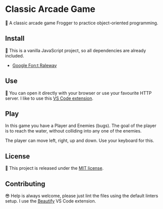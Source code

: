 # Classic Arcade Game

:space_invader: A classic arcade game Frogger to practice object-oriented programming.

## Install

:pizza: This is a vanilla JavaScript project, so all dependencies are already included.

- [Google Fon:t Raleway](https://fonts.google.com/specimen/Raleway)

## Use

:rocket: You can open it directly with your browser or use your favourite HTTP server. I like to use this [VS Code extension](https://marketplace.visualstudio.com/items?itemName=ritwickdey.LiveServer).

## Play

In this game you have a Player and Enemies (bugs). The goal of the player is to reach the water, without colliding into any one of the enemies.

The player can move left, right, up and down. Use your keyboard for this.

## License

🐧 This project is released under the [MIT license](https://opensource.org/licenses/MIT).

## Contributing

:sunglasses: Help is always welcome, please just lint the files using the default linters setup. I use the [Beautify](https://marketplace.visualstudio.com/items?itemName=HookyQR.beautify) VS Code extension.

